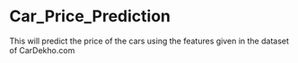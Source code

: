 # Car_Price_Prediction
This will predict the price of the cars using the features given in the dataset
of CarDekho.com
